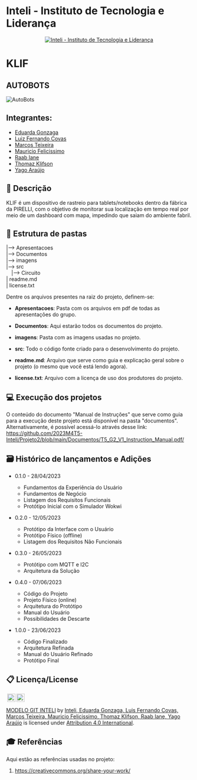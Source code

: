 # Inteli - Instituto de Tecnologia e Liderança 

<p align="center">
<a href= "https://www.inteli.edu.br/"><img src="https://www.inteli.edu.br/wp-content/uploads/2021/08/20172028/marca_1-2.png" alt="Inteli - Instituto de Tecnologia e Liderança" border="0"></a>
</p>

# KLIF

## AUTOBOTS 
![AutoBots](https://github.com/2023M4T5-Inteli/Projeto2/assets/110630077/9b613e71-b5da-4b4f-b7cd-15e36b0dadaa)

## Integrantes: 
- <a href="https://www.linkedin.com/in/eduarda-gonzaga-009794219/">Eduarda Gonzaga</a>
- <a href="https://www.linkedin.com/in/lfcovas97/">Luiz Fernando Covas</a> 
- <a href="https://www.linkedin.com/in/marcos-teixeira-37676a24a/">Marcos Teixeira</a>
- <a href="https://www.linkedin.com/in/mauricio-felicissimo-475024240//">Mauricio Felicissimo</a>
- <a href="https://www.linkedin.com/in/raab-iane/">Raab Iane</a>
- <a href="https://www.linkedin.com/in/thomaz-klifson-falc%C3%A3o-barboza-046490125/">Thomaz Klifson</a>
- <a href="https://www.linkedin.com/in/yago-ara%C3%BAjo-do-vale-moreira-461816247/">Yago Araújo</a>

## 📝 Descrição

KLIF é um dispositivo de rastreio para tablets/notebooks dentro da fábrica da PIRELLI, com o objetivo de monitorar sua localização em tempo real por meio de um dashboard com mapa, impedindo que saiam do ambiente fabril.

## 📁 Estrutura de pastas

|--> Apresentacoes<br>
|--> Documentos<br>
|--> imagens<br>
|--> src<br>
&emsp;|--> Circuito<br>
| readme.md<br>
| license.txt

Dentre os arquivos presentes na raiz do projeto, definem-se:

- <b>Apresentacoes</b>: Pasta com os arquivos em pdf de todas as apresentações do grupo.

- <b>Documentos</b>: Aqui estarão todos os documentos do projeto. 

- <b>imagens</b>: Pasta com as imagens usadas no projeto.

- <b>src</b>: Todo o código fonte criado para o desenvolvimento do projeto.

- <b>readme.md</b>: Arquivo que serve como guia e explicação geral sobre o projeto (o mesmo que você está lendo agora).

- <b>license.txt</b>: Arquivo com a licença de uso dos produtores do projeto.

## 💻 Execução dos projetos

O conteúdo do documento "Manual de Instruções" que serve como guia para a execução deste projeto está disponível na pasta "documentos". Alternativamente, é possível acessá-lo através desse link: <https://github.com/2023M4T5-Inteli/Projeto2/blob/main/Documentos/T5_G2_V1_Instruction_Manual.pdf/>

## 🗃 Histórico de lançamentos e Adições

* 0.1.0 - 28/04/2023
    * Fundamentos da Experiência do Usuário
    * Fundamentos de Negócio
    * Listagem dos Requisitos Funcionais
    * Protótipo Inicial com o Simulador Wokwi
    
* 0.2.0 - 12/05/2023
    * Protótipo da Interface com o Usuário
    * Protótipo Físico (offline)
    * Listagem dos Requisitos Não Funcionais
    
* 0.3.0 - 26/05/2023
    * Protótipo com MQTT e I2C
    * Arquitetura da Solução 
    
* 0.4.0 - 07/06/2023
    * Código do Projeto
    * Projeto Físico (online)
    * Arquitetura do Protótipo
    * Manual do Usuário
    * Possibilidades de Descarte
    
* 1.0.0 - 23/06/2023
    * Código Finalizado
    * Arquitetura Refinada 
    * Manual do Usuário Refinado
    * Protótipo Final 

## 📋 Licença/License

<img style="height:22px!important;margin-left:3px;vertical-align:text-bottom;" src="https://mirrors.creativecommons.org/presskit/icons/cc.svg?ref=chooser-v1"><img style="height:22px!important;margin-left:3px;vertical-align:text-bottom;" src="https://mirrors.creativecommons.org/presskit/icons/by.svg?ref=chooser-v1"><p xmlns:cc="http://creativecommons.org/ns#" xmlns:dct="http://purl.org/dc/terms/"><a property="dct:title" rel="cc:attributionURL" href="https://github.com/Spidus/Teste_Final_1">MODELO GIT INTELI</a> by <a rel="cc:attributionURL dct:creator" property="cc:attributionName" href="https://www.yggbrasil.com.br/vr">Inteli, Eduarda Gonzaga, Luis Fernando Covas, Marcos Teixeira, Mauricio Felicissimo, Thomaz Klifson, Raab Iane, Yago Araújo</a> is licensed under <a href="http://creativecommons.org/licenses/by/4.0/?ref=chooser-v1" target="_blank" rel="license noopener noreferrer" style="display:inline-block;">Attribution 4.0 International</a>.</p>

## 🎓 Referências

Aqui estão as referências usadas no projeto:

1. <https://creativecommons.org/share-your-work/>
